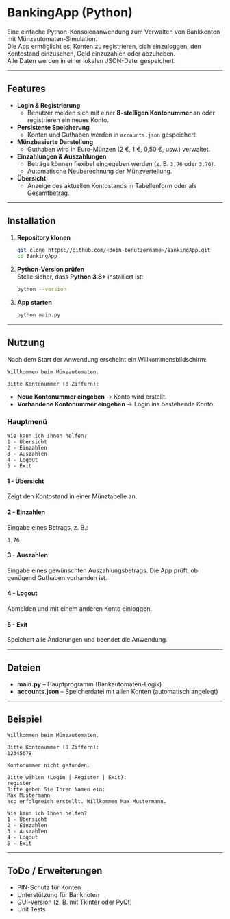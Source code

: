 # BankingApp (Python)

Eine einfache Python-Konsolenanwendung zum Verwalten von Bankkonten mit Münzautomaten-Simulation.  
Die App ermöglicht es, Konten zu registrieren, sich einzuloggen, den Kontostand einzusehen, Geld einzuzahlen oder abzuheben.  
Alle Daten werden in einer lokalen JSON-Datei gespeichert.

---

## Features

- **Login & Registrierung**
  - Benutzer melden sich mit einer **8-stelligen Kontonummer** an oder registrieren ein neues Konto.
- **Persistente Speicherung**
  - Konten und Guthaben werden in `accounts.json` gespeichert.
- **Münzbasierte Darstellung**
  - Guthaben wird in Euro-Münzen (2 €, 1 €, 0,50 €, usw.) verwaltet.
- **Einzahlungen & Auszahlungen**
  - Beträge können flexibel eingegeben werden (z. B. `3,76` oder `3.76`).
  - Automatische Neuberechnung der Münzverteilung.
- **Übersicht**
  - Anzeige des aktuellen Kontostands in Tabellenform oder als Gesamtbetrag.

---

## Installation

1. **Repository klonen**  
   ```bash
   git clone https://github.com/<dein-benutzername>/BankingApp.git
   cd BankingApp
   ```

2. **Python-Version prüfen**  
   Stelle sicher, dass **Python 3.8+** installiert ist:  
   ```bash
   python --version
   ```

3. **App starten**  
   ```bash
   python main.py
   ```

---

## Nutzung

Nach dem Start der Anwendung erscheint ein Willkommensbildschirm:

```text
Willkommen beim Münzautomaten.

Bitte Kontonummer (8 Ziffern):
```

- **Neue Kontonummer eingeben** → Konto wird erstellt.  
- **Vorhandene Kontonummer eingeben** → Login ins bestehende Konto.  

### Hauptmenü

```text
Wie kann ich Ihnen helfen?
1 - Übersicht
2 - Einzahlen
3 - Auszahlen
4 - Logout
5 - Exit
```

#### 1 - Übersicht  
Zeigt den Kontostand in einer Münztabelle an.  

#### 2 - Einzahlen  
Eingabe eines Betrags, z. B.:  
```
3,76
```

#### 3 - Auszahlen  
Eingabe eines gewünschten Auszahlungsbetrags. Die App prüft, ob genügend Guthaben vorhanden ist.  

#### 4 - Logout  
Abmelden und mit einem anderen Konto einloggen.  

#### 5 - Exit  
Speichert alle Änderungen und beendet die Anwendung.  

---

## Dateien

- **main.py** – Hauptprogramm (Bankautomaten-Logik)  
- **accounts.json** – Speicherdatei mit allen Konten (automatisch angelegt)  

---

## Beispiel

```text
Willkommen beim Münzautomaten.

Bitte Kontonummer (8 Ziffern):
12345678

Kontonummer nicht gefunden.

Bitte wählen (Login | Register | Exit):
register
Bitte geben Sie Ihren Namen ein:
Max Mustermann
acc erfolgreich erstellt. Willkommen Max Mustermann.

Wie kann ich Ihnen helfen?
1 - Übersicht
2 - Einzahlen
3 - Auszahlen
4 - Logout
5 - Exit
```

---

## ToDo / Erweiterungen

- PIN-Schutz für Konten  
- Unterstützung für Banknoten  
- GUI-Version (z. B. mit Tkinter oder PyQt)  
- Unit Tests  

